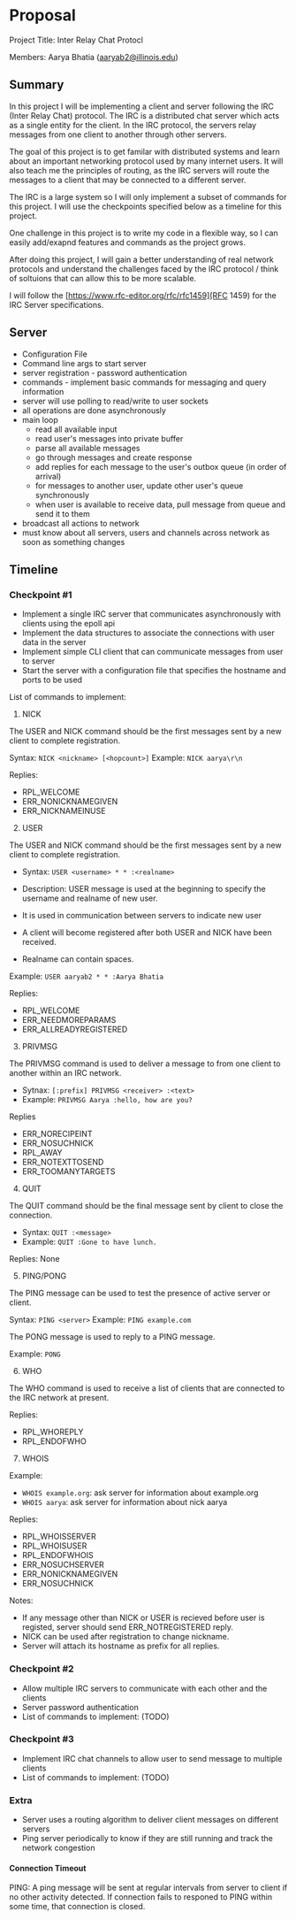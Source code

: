 # Proposal

Project Title: Inter Relay Chat Protocl

Members: Aarya Bhatia (aaryab2@illinois.edu)

## Summary

In this project I will be implementing a client and server following the IRC (Inter Relay Chat) protocol. The IRC is a distributed chat server which acts as a single entity for the client. In the IRC protocol, the servers relay messages from one client to another through other servers.

The goal of this project is to get familar with distributed systems and learn about an important networking protocol used by many internet users. It will also teach me the principles of routing, as the IRC servers will route the messages to a client that may be connected to a different server.

The IRC is a large system so I will only implement a subset of commands for this project. I will use the checkpoints specified below as a timeline for this project.

One challenge in this project is to write my code in a flexible way, so I can easily add/exapnd features and commands as the project grows.

After doing this project, I will gain a better understanding of real network protocols and understand the challenges faced by the IRC protocol / think of soltuions that can allow this to be more scalable.

I will follow the [https://www.rfc-editor.org/rfc/rfc1459](RFC 1459) for the IRC Server specifications.

## Server

- Configuration File
- Command line args to start server
- server registration - password authentication
- commands - implement basic commands for messaging and query information
- server will use polling to read/write to user sockets
- all operations are done asynchronously
- main loop
  - read all available input
  - read user's messages into private buffer
  - parse all available messages
  - go through messages and create response
  - add replies for each message to the user's outbox queue (in order of arrival)
  - for messages to another user, update other user's queue synchronously
  - when user is available to receive data, pull message from queue and send it to them
- broadcast all actions to network
- must know about all servers, users and channels across network as soon as something changes

## Timeline

### Checkpoint #1

- Implement a single IRC server that communicates asynchronously with clients using the epoll api
- Implement the data structures to associate the connections with user data in the server
- Implement simple CLI client that can communicate messages from user to server
- Start the server with a configuration file that specifies the hostname and ports to be used

List of commands to implement:

1. NICK

The USER and NICK command should be the first messages sent by a new client to complete registration.

Syntax: `NICK <nickname> [<hopcount>]`
Example: `NICK aarya\r\n`

Replies:

- RPL_WELCOME
- ERR_NONICKNAMEGIVEN
- ERR_NICKNAMEINUSE

2. USER

The USER and NICK command should be the first messages sent by a new client to complete registration.

- Syntax: `USER <username> * * :<realname>`

- Description: USER message is used at the beginning to specify the username and realname of new user.
- It is used in communication between servers to indicate new user
- A client will become registered after both USER and NICK have been received.
- Realname can contain spaces.

Example: `USER aaryab2 * * :Aarya Bhatia`

Replies:

- RPL_WELCOME
- ERR_NEEDMOREPARAMS
- ERR_ALLREADYREGISTERED

3. PRIVMSG

The PRIVMSG command is used to deliver a message to from one client to another within an IRC network.

- Sytnax: `[:prefix] PRIVMSG <receiver> :<text>`
- Example: `PRIVMSG Aarya :hello, how are you?`

Replies

- ERR_NORECIPEINT
- ERR_NOSUCHNICK
- RPL_AWAY
- ERR_NOTEXTTOSEND
- ERR_TOOMANYTARGETS

4. QUIT

The QUIT command should be the final message sent by client to close the connection.

- Syntax: `QUIT :<message>`
- Example: `QUIT :Gone to have lunch.`

Replies: None

5. PING/PONG

The PING message can be used to test the presence of active server or client.

Syntax: `PING <server>`
Example: `PING example.com`

The PONG message is used to reply to a PING message.

Example: `PONG`

6. WHO

The WHO command is used to receive a list of clients that are connected to the IRC network at present.

Replies:

- RPL_WHOREPLY
- RPL_ENDOFWHO

7. WHOIS

Example:

- `WHOIS example.org`: ask server for information about example.org
- `WHOIS aarya`: ask server for information about nick aarya

Replies:

- RPL_WHOISSERVER
- RPL_WHOISUSER
- RPL_ENDOFWHOIS
- ERR_NOSUCHSERVER
- ERR_NONICKNAMEGIVEN
- ERR_NOSUCHNICK

Notes:

- If any message other than NICK or USER is recieved before user is registed, server should send ERR_NOTREGISTERED reply.
- NICK can be used after registration to change nickname.
- Server will attach its hostname as prefix for all replies.

### Checkpoint #2

- Allow multiple IRC servers to communicate with each other and the clients
- Server password authentication
- List of commands to implement: (TODO)

### Checkpoint #3

- Implement IRC chat channels to allow user to send message to multiple clients
- List of commands to implement: (TODO)

### Extra

- Server uses a routing algorithm to deliver client messages on different servers
- Ping server periodically to know if they are still running and track the network congestion

#### Connection Timeout

PING: A ping message will be sent at regular intervals from server to client if no other activity detected. If connection fails to responed to PING within some time, that connection is closed.
